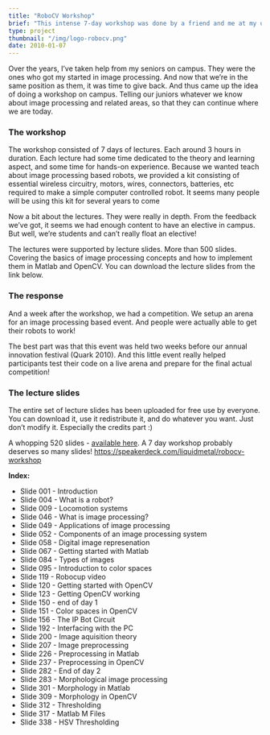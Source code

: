 ```yaml
---
title: "RoboCV Workshop"
brief: "This intense 7-day workshop was done by a friend and me at my university. The goal was to improve knowledge about computer vision and controlling robots."
type: project
thumbnail: "/img/logo-robocv.png"
date: 2010-01-07
---
```

Over the years, I’ve taken help from my seniors on campus. They were the ones who got my started in image processing. And now that we’re in the same position as them, it was time to give back. And thus came up the idea of doing a workshop on campus. Telling our juniors whatever we know about image processing and related areas, so that they can continue where we are today.

### The workshop
The workshop consisted of 7 days of lectures. Each around 3 hours in duration. Each lecture had some time dedicated to the theory and learning aspect, and some time for hands-on experience. Because we wanted teach about image processing based robots, we provided a kit consisting of essential wireless circuitry, motors, wires, connectors, batteries, etc required to make a simple computer controlled robot. It seems many people will be using this kit for several years to come

Now a bit about the lectures. They were really in depth. From the feedback we’ve got, it seems we had enough content to have an elective in campus. But well, we’re students and can’t really float an elective!

The lectures were supported by lecture slides. More than 500 slides. Covering the basics of image processing concepts and how to implement them in Matlab and OpenCV. You can download the lecture slides from the link below.

### The response

And a week after the workshop, we had a competition. We setup an arena for an image processing based event. And people were actually able to get their robots to work!

The best part was that this event was held two weeks before our annual innovation festival (Quark 2010). And this little event really helped participants test their code on a live arena and prepare for the final actual competition!

### The lecture slides
The entire set of lecture slides has been uploaded for free use by everyone. You can download it, use it redistribute it, and do whatever you want. Just don’t modify it. Especially the credits part :)

A whopping 520 slides - [available here](http://www.slideshare.net/liquidmetal1/the-robocv-workshop). A 7 day workshop probably deserves so many slides!
https://speakerdeck.com/liquidmetal/robocv-workshop

**Index:**

* Slide 001 - Introduction
* Slide 004 - What is a robot?
* Slide 009 - Locomotion systems
* Slide 046 - What is image processing?
* Slide 049 - Applications of image processing
* Slide 052 - Components of an image processing system
* Slide 058 - Digital image represenation
* Slide 067 - Getting started with Matlab
* Slide 084 - Types of images
* Slide 095 - Introduction to color spaces
* Slide 119 - Robocup video
* Slide 120 - Getting started with OpenCV
* Slide 123 - Getting OpenCV working
* Slide 150 - end of day 1
* Slide 151 - Color spaces in OpenCV
* Slide 156 - The IP Bot Circuit
* Slide 192 - Interfacing with the PC
* Slide 200 - Image aquisition theory
* Slide 207 - Image preprocessing
* Slide 226 - Preprocessing in Matlab
* Slide 237 - Preprocessing in OpenCV
* Slide 282 - End of day 2
* Slide 283 - Morphological image processing
* Slide 301 - Morphology in Matlab
* Slide 309 - Morphology in OpenCV
* Slide 312 - Thresholding
* Slide 317 - Matlab M Files
* Slide 338 - HSV Thresholding

